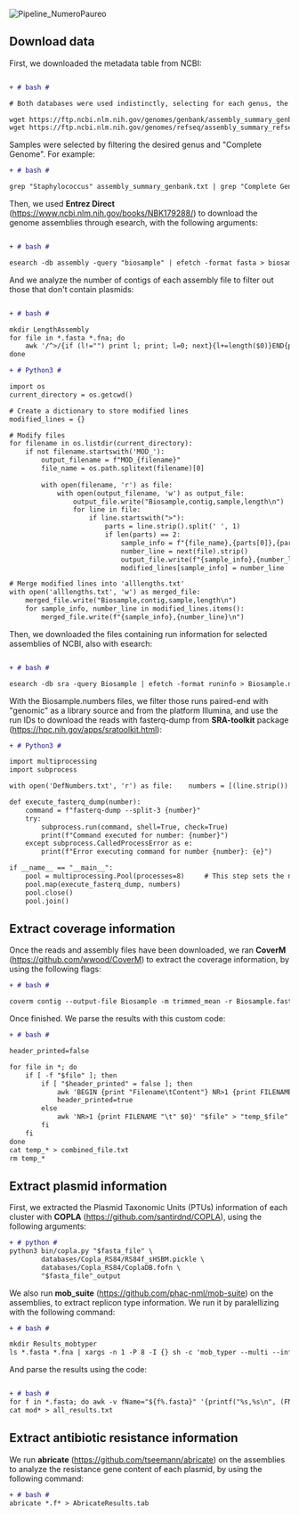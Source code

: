 
![Pipeline_NumeroPaureo](https://github.com/PaulaRamiro/NpAUREO/assets/152322543/9e499fa8-4bfa-41fa-bc3a-80bb0601debb)


## **Download data** 

First, we downloaded the metadata table from NCBI:

```diff

+ # bash #

# Both databases were used indistinctly, selecting for each genus, the one that contained most samples of our interest

wget https://ftp.ncbi.nlm.nih.gov/genomes/genbank/assembly_summary_genbank.txt 
wget https://ftp.ncbi.nlm.nih.gov/genomes/refseq/assembly_summary_refseq.txt

```
Samples were selected by filtering the desired genus and "Complete Genome". For example:

```diff
+ # bash #

grep "Staphylococcus" assembly_summary_genbank.txt | grep "Complete Genome" > data_staphylococcus.txt
```

Then, we used **Entrez Direct** (https://www.ncbi.nlm.nih.gov/books/NBK179288/) to download the genome assemblies through esearch, with the following arguments:

```diff

+ # bash #

esearch -db assembly -query "biosample" | efetch -format fasta > biosample.fasta

```

And we analyze the number of contigs of each assembly file to filter out those that don't contain plasmids:


```diff

+ # bash #

mkdir LengthAssembly
for file in *.fasta *.fna; do
    awk '/^>/{if (l!="") print l; print; l=0; next}{l+=length($0)}END{print l}' "$file" > "LengthAssembly/$(basename -- "$file" .fna)"
done

+ # Python3 #

import os
current_directory = os.getcwd()

# Create a dictionary to store modified lines
modified_lines = {}

# Modify files
for filename in os.listdir(current_directory):
    if not filename.startswith('MOD_'):
        output_filename = f"MOD_{filename}"
        file_name = os.path.splitext(filename)[0]
        
        with open(filename, 'r') as file:
            with open(output_filename, 'w') as output_file:
                output_file.write("Biosample,contig,sample,length\n")
                for line in file:
                    if line.startswith(">"):
                        parts = line.strip().split(' ', 1)
                        if len(parts) == 2:
                            sample_info = f"{file_name},{parts[0]},{parts[1].rstrip()}"
                            number_line = next(file).strip()
                            output_file.write(f"{sample_info},{number_line}\n")
                            modified_lines[sample_info] = number_line

# Merge modified lines into 'alllengths.txt'
with open('alllengths.txt', 'w') as merged_file:
    merged_file.write("Biosample,contig,sample,length\n")
    for sample_info, number_line in modified_lines.items():
        merged_file.write(f"{sample_info},{number_line}\n")
```

Then, we downloaded the files containing run information for selected assemblies of NCBI, also with esearch: 

```diff

+ # bash #

esearch -db sra -query Biosample | efetch -format runinfo > Biosample.numbers
```

With the Biosample.numbers files, we filter those runs paired-end with "genomic" as a library source and from the platform Illumina, and use the run IDs to download the reads with fasterq-dump from **SRA-toolkit** package (https://hpc.nih.gov/apps/sratoolkit.html):

```diff
+ # Python3 #

import multiprocessing
import subprocess

with open('DefNumbers.txt', 'r') as file:    numbers = [(line.strip()) for line in file if line.strip()]

def execute_fasterq_dump(number):
    command = f"fasterq-dump --split-3 {number}"
    try:
        subprocess.run(command, shell=True, check=True)
        print(f"Command executed for number: {number}")
    except subprocess.CalledProcessError as e:
        print(f"Error executing command for number {number}: {e}")

if __name__ == "__main__":
    pool = multiprocessing.Pool(processes=8)     # This step sets the number of cores to be used to parallelize, in this case, 8. Tune this to fit your machine.
    pool.map(execute_fasterq_dump, numbers)
    pool.close()
    pool.join()

```

## **Extract coverage information** 


Once the reads and assembly files have been downloaded, we ran **CoverM** (https://github.com/wwood/CoverM) to extract the coverage information, by using the following flags:

```diff
+ # bash #

coverm contig --output-file Biosample -m trimmed_mean -r Biosample.fasta -1 reads_1.fastq -2 reads_2.fastq

```

Once finished. We parse the results with this custom code:

```diff
+ # bash #

header_printed=false

for file in *; do
    if [ -f "$file" ]; then
        if [ "$header_printed" = false ]; then
            awk 'BEGIN {print "Filename\tContent"} NR>1 {print FILENAME "\t" $0}' "$file" > "temp_$file"
            header_printed=true
        else
            awk 'NR>1 {print FILENAME "\t" $0}' "$file" > "temp_$file"
        fi
    fi
done
cat temp_* > combined_file.txt
rm temp_*
```


## **Extract plasmid information** 

First, we extracted the Plasmid Taxonomic Units (PTUs) information of each cluster with **COPLA** (https://github.com/santirdnd/COPLA), using the following arguments: 

```diff
+ # python #
python3 bin/copla.py "$fasta_file" \
        databases/Copla_RS84/RS84f_sHSBM.pickle \
        databases/Copla_RS84/CoplaDB.fofn \
        "$fasta_file"_output

```

We also run **mob_suite** (https://github.com/phac-nml/mob-suite) on the assemblies, to extract replicon type information. We run it by paralellizing with the following command:

```diff
+ # bash #

mkdir Results_mobtyper
ls *.fasta *.fna | xargs -n 1 -P 8 -I {} sh -c 'mob_typer --multi --infile "{}" --out_file "Results_mobtyper/{}"'

```
And parse the results using the code:

```diff

+ # bash #
for f in *.fasta; do awk -v fName="${f%.fasta}" '{printf("%s,%s\n", (FNR==1 ? "filename" : fName), $0)}' "$f" > mod"$f"; done
cat mod* > all_results.txt

```

## **Extract antibiotic resistance information** 

We run **abricate** (https://github.com/tseemann/abricate) on the assemblies to analyze the resistance gene content of each plasmid, by using  the following command:

```diff
+ # bash #
abricate *.f* > AbricateResults.tab

```
